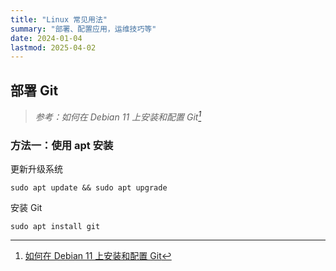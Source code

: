 ```yaml
---
title: "Linux 常见用法"
summary: "部署、配置应用，运维技巧等"
date: 2024-01-04
lastmod: 2025-04-02
---
```


## 部署 Git

> <cite>参考：如何在 Debian 11 上安装和配置 Git[^1]</cite>

[^1]: [如何在 Debian 11 上安装和配置 Git](https://cn.linux-console.net/?p=13664)

### 方法一：使用 apt 安装

更新升级系统

```shell
sudo apt update && sudo apt upgrade
```

安装 Git

```shell
sudo apt install git
```

[^2]: [linux 服务器国内源安装 nvm，又快又方便](https://blog.csdn.net/weixin_44786530/article/details/134263497)
